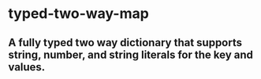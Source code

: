 # typed-two-way-map

## A fully typed two way dictionary that supports string, number, and string literals for the key and values.
